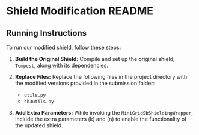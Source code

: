 # Shield Modification README

## Running Instructions

To run our modified shield, follow these steps:

1. **Build the Original Shield:** 
   Compile and set up the original shield, `Tempest`, along with its dependencies.

2. **Replace Files:** 
   Replace the following files in the project directory with the modified versions provided in the submission folder:
   - `utils.py`
   - `sb3utils.py`

3. **Add Extra Parameters:** 
   While invoking the `MiniGridSbShieldingWrapper`, include the extra parameters \(k\) and \(n\) to enable the functionality of the updated shield.

